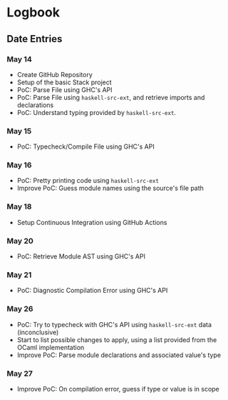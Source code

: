 # Logbook

## Date Entries

### May 14

- Create GitHub Repository
- Setup of the basic Stack project
- PoC: Parse File using GHC's API
- PoC: Parse File using `haskell-src-ext`, and retrieve imports and declarations
- PoC: Understand typing provided by `haskell-src-ext`.

### May 15

- PoC: Typecheck/Compile File using GHC's API

### May 16

- PoC: Pretty printing code using `haskell-src-ext`
- Improve PoC: Guess module names using the source's file path

### May 18

- Setup Continuous Integration using GitHub Actions

### May 20

- PoC: Retrieve Module AST using GHC's API

### May 21

- PoC: Diagnostic Compilation Error using GHC's API

### May 26

- PoC: Try to typecheck with GHC's API using `haskell-src-ext` data (inconclusive)
- Start to list possible changes to apply, using a list provided from the OCaml implementation
- Improve PoC: Parse module declarations and associated value's type

### May 27

- Improve PoC: On compilation error, guess if type or value is in scope


